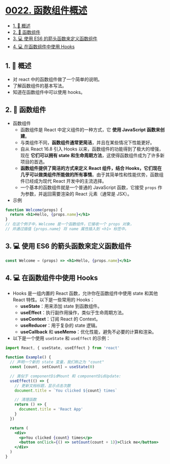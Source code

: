 # [0022. 函数组件概述](https://github.com/Tdahuyou/TNotes.react/tree/main/notes/0022.%20%E5%87%BD%E6%95%B0%E7%BB%84%E4%BB%B6%E6%A6%82%E8%BF%B0)

<!-- region:toc -->

- [1. 📝 概述](#1--概述)
- [2. 📒 函数组件](#2--函数组件)
- [3. 💻 使用 ES6 的箭头函数来定义函数组件](#3--使用-es6-的箭头函数来定义函数组件)
- [4. 💻 在函数组件中使用 Hooks](#4--在函数组件中使用-hooks)

<!-- endregion:toc -->

## 1. 📝 概述

- 对 react 中的函数组件做了一个简单的说明。
- 了解函数组件的基本写法。
- 知道在函数组件中可以使用 hooks。

## 2. 📒 函数组件

- 函数组件
  - 函数组件是 React 中定义组件的一种方式，它 **使用 JavaScript 函数来创建**。
  - 与类组件不同，**函数组件通常更简洁**，并且在某些情况下性能更好。
  - 自从 React 16.8 引入 Hooks 以来，函数组件的功能得到了极大的增强，现在 **它们可以拥有 state 和生命周期方法**，这使得函数组件成为了许多新项目的首选。
  - **函数组件提供了简洁的方式来定义 React 组件，结合 Hooks，它们现在几乎可以做类组件所能做的所有事情**。由于其简单性和性能优势，函数组件已经成为现代 React 开发中的主流选择。
  - 一个基本的函数组件就是一个普通的 JavaScript 函数，它接受 `props` 作为参数，并返回需要渲染的 React 元素（通常是 JSX）。
- 示例

```jsx
function Welcome(props) {
  return <h1>Hello, {props.name}</h1>
}
// 在这个例子中，Welcome 是一个函数组件，它接收一个 props 对象，
// 并通过插值 {props.name} 将 name 属性插入到 <h1> 标签中。
```

## 3. 💻 使用 ES6 的箭头函数来定义函数组件

```jsx
const Welcome = (props) => <h1>Hello, {props.name}</h1>
```

## 4. 💻 在函数组件中使用 Hooks

- Hooks 是一组内置的 React 函数，允许你在函数组件中使用 state 和其他 React 特性。以下是一些常用的 Hooks：
  - **useState**：用来添加 state 到函数组件。
  - **useEffect**：执行副作用操作，类似于生命周期方法。
  - **useContext**：订阅 React 的 Context。
  - **useReducer**：用于复杂的 state 逻辑。
  - **useCallback** 和 **useMemo**：优化性能，避免不必要的计算和渲染。
- 以下是一个使用 `useState` 和 `useEffect` 的示例：

```jsx
import React, { useState, useEffect } from 'react'

function Example() {
  // 声明一个新的 state 变量，我们称之为 "count"
  const [count, setCount] = useState(0)

  // 类似于 componentDidMount 和 componentDidUpdate:
  useEffect(() => {
    // 更新文档标题，显示点击次数
    document.title = `You clicked ${count} times`

    // 清理函数
    return () => {
      document.title = 'React App'
    }
  })

  return (
    <div>
      <p>You clicked {count} times</p>
      <button onClick={() => setCount(count + 1)}>Click me</button>
    </div>
  )
}
```

